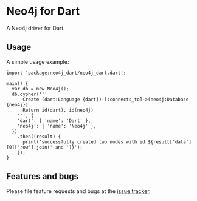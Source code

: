# Neo4j for Dart
A Neo4j driver for Dart.

## Usage
A simple usage example:

    import 'package:neo4j_dart/neo4j_dart.dart';

    main() {
      var db = new Neo4j();
      db.cypher('''
          Create (dart:Language {dart})-[:connects_to]->(neo4j:Database {neo4j})
          Return id(dart), id(neo4j)
        ''', {
        'dart': { 'name': 'Dart' },
        'neo4j': { 'name': 'Neo4j' },
      })
        .then((result) {
          print('successfully created two nodes with id ${result['data'][0]['row'].join(' and ')}');
        });
    }

## Features and bugs
Please file feature requests and bugs at the [issue tracker][tracker].

[tracker]: https://github.com/Pajn/Neo4jDart/issues

